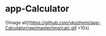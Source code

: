 # app-Calculator


![Image alt](https://github.com/vkozhemi/app-Calculator/raw/master/img/calc.gif =10x)

